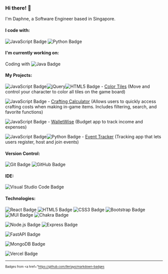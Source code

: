 ### Hi there! 👋
I'm Daphne, a Software Engineer based in Singapore.

<!--
**duckysheep/duckysheep** is a ✨ _special_ ✨ repository because its `README.md` (this file) appears on your GitHub profile.

Here are some ideas to get you started:

- 🔭 I’m currently working on ...
- 🌱 I’m currently learning ...
- 👯 I’m looking to collaborate on ...
- 🤔 I’m looking for help with ...
- 💬 Ask me about ...
- 📫 How to reach me: ...
- 😄 Pronouns: ...
- ⚡ Fun fact: ...
-->


#### I code with:
![JavaScript Badge](https://img.shields.io/badge/-JavaScript-yellow?style=for-the-badge&logo=javascript&logoColor=white)
![Python Badge](https://img.shields.io/badge/python-3670A0?style=for-the-badge&logo=python&logoColor=ffdd54)

#### I'm currently working on:
Coding with ![Java Badge](https://img.shields.io/badge/Java-FFFFF7?logo=data%3Aimage%2Fpng%3Bbase64%2CiVBORw0KGgoAAAANSUhEUgAAACAAAAAgCAMAAABEpIrGAAACMVBMVEUAAAAAAAAAAP%2F%2FAAAAAACAAAAAAAAAAAAAAAAAAAAqAAAAAAAAAAAgAAAAABwAABoAFxcXAAAQEBAPDx4eAAAcAAANDRsNGiYMGBgYDAALFSAUFCkcEyYSGyQSGy4jCQAPFx8XHi0lAAArDgAaIDMZJTgxDAAYJDUvDAYzCwYbJTo1CwUfKkQ9DwUeKEEcKkEgKkFEEQQlMUokNFAfM04jN1InMlElNU8lNVYoOlcnOVlPFQMpOlgsOlwrPF0uP2NTFAcrO1xVFAoqPV4pPVwsPF4ySHBaFgkuQWUvQWsxSGo0SHNfFwZhGQY0SnAxTHU0SW8yR242S3Q3TXhrGQg4UHw6Un48Wos9U4E%2BWIl5Hgt9HgZ6IAhBWo%2BHIQhFYpeJIgpHY5mNIgdMa6SRJQlIa6KQJwlMaaNNa6hNbamZJghQcbCaJwlUdrmfKQtYe7%2BmKwqiKQlXfcBZfMKvLQtafcFbg8pegMlegcpdhc9gidVhidRghtNiidZhita9MQzAMgxjidVki9lljN1mjt1nkOHBMgxmj95nkOFplOdpkuPIMw1pkuRrlelsl%2BtrmO1sl%2Bxtme%2FQNQ1ume%2FRNg1unPPVNg1vnPNwnfRxnvZxnfZxn%2Fdxn%2Fhxn%2Fhyn%2FhyoPnaOA9yoPlyoPnaOA5yoPlyoPpzoPpzoPzaOA5yoPlzofpzoft0ovvaOA7bOQ5zoftzofzbOA5yoPtyoftzoPtzofpzofvaOA7bOA7bOA%2FbOQ6wqJnOAAAAsnRSTlMAAQEBAgIDBAUGBgcICAkKCwsQERESExQVFRgZGxwcHSEiIiQoKSorKy0wMDEyMzc3PD5AQUFCRERGSEpLS01NTU5OT1BRUlJTVllZWVxdXl5hY2ZmaW1ucXd4eHl9goWGiY2RkpSVlpibm6Kip6iurrCytbW2u7y8w8TFycvMzc7P0dTV1dXW2tze3t%2Fl5ufo6urr7fDw8fT19vf3%2BPj5%2Bfr7%2B%2Fz8%2FPz8%2Ff39%2Ff39%2Fv7%2B5FDkBgAAAY9JREFUeNp80NOCs0EMgOF3beO3bdu2bdu2bdvGWvmyvbna7cxzGodE%2BRuxy67BrrcrHasrak%2BYoH%2Bx2ak6B7O8l6qHoQKDHtrq2k%2F357tJrp06uijtqk7H4Ktqj5JaHYTBMHV68ENXYrJVG%2BjhaIrlA0qXVtdCTFJVy1G1tNig2zno6HqMbv%2BF13oMswcDmKp98ckkRsrofZfuVUI%2Fjp7E67HIx%2BiU0ma5VYnfZrI6Lh9L%2Fg05S0Rhs3jVVVXXidfneUBRy3eizTjz4su%2Fqp8fHh2flYfPIblJjG2vCCgY2R5YI3%2ByidEi8unNq%2FdV4rWKA3IkhVjpax%2F%2BFKl6e31b%2FyyWTEwhwaTTWOWJ%2FH567fzdb1I3jgRZHYZk7RCRJpEW%2BbUXr1wiVtdVbWkL5HQbNXNEpwx8ci62IexdS9OdTUMrs1OAlMzibtP23K%2BXCwyPDDhRJV5NjU0t4vft8tz0%2Bf97EiWl2DNze2%2B%2FwAA3Kx0FOXW71InbFuqhuVM1snLyovUgg9Yv7C8NFoYKAwCnpJBFIrsORgAAAABJRU5ErkJggg%3D%3D&logoColor=000&style=for-the-badge)


#### My Projects:
![JavaScript Badge](https://img.shields.io/badge/-JavaScript-yellow?style=flat&logo=javascript&logoColor=white)![jQuery](https://img.shields.io/badge/jquery-%230769AD.svg?style=flat&logo=jquery&logoColor=white)![HTML5 Badge](https://img.shields.io/badge/HTML5-E34F26?logo=html5&logoColor=fff&style=flat) - <a href="https://github.com/duckysheep/SEI40-Projects/tree/main/Daphne_SEI40_Project1">Color Tiles</a> (Move and control your character to color all tiles on the game board)

![JavaScript Badge](https://img.shields.io/badge/-JavaScript-yellow?style=flat&logo=javascript&logoColor=white) - <a href="https://github.com/duckysheep/SEI40-Projects/tree/main/Daphne_SEI40_Project2">Crafting Calculator</a> (Allows users to quickly access crafting costs when making in-game items. Includes filtering, search, and favorite functions)

![JavaScript Badge](https://img.shields.io/badge/-JavaScript-yellow?style=flat&logo=javascript&logoColor=white) - <a href="https://github.com/duckysheep/SEI40-Project3">WalletWise</a> (Budget app to track income and expenses)

![JavaScript Badge](https://img.shields.io/badge/-JavaScript-yellow?style=flat&logo=javascript&logoColor=white)![Python Badge](https://img.shields.io/badge/python-3670A0?style=flat&logo=python&logoColor=ffdd54) - <a href="https://github.com/duckysheep/SEI-Project-4">Event Tracker</a> (Tracking app that lets users register, host and join events)


#### Version Control:
![Git Badge](https://img.shields.io/badge/Git-F05032?logo=git&logoColor=fff&style=flat) ![GitHub Badge](https://img.shields.io/badge/GitHub-181717?logo=github&logoColor=fff&style=flat)

#### IDE:
![Visual Studio Code Badge](https://img.shields.io/badge/Visual%20Studio%20Code-007ACC?logo=visualstudiocode&logoColor=fff&style=flat)

#### Technologies:
![React Badge](https://img.shields.io/badge/React-61DAFB?logo=react&logoColor=000&style=flat) ![HTML5 Badge](https://img.shields.io/badge/HTML5-E34F26?logo=html5&logoColor=fff&style=flat) ![CSS3 Badge](https://img.shields.io/badge/CSS3-1572B6?logo=css3&logoColor=fff&style=flat) ![Bootstrap Badge](https://img.shields.io/badge/Bootstrap-7952B3?logo=bootstrap&logoColor=fff&style=flat) ![MUI Badge](https://img.shields.io/badge/MUI-007FFF?logo=mui&logoColor=fff&style=flat) ![Chakra Badge](https://img.shields.io/badge/chakra-%234ED1C5.svg?style=flat&logo=chakraui&logoColor=white)

![Node.js Badge](https://img.shields.io/badge/Node.js-393?logo=nodedotjs&logoColor=fff&style=flat) ![Express Badge](https://img.shields.io/badge/Express-000?logo=express&logoColor=fff&style=flat)

![FastAPI Badge](https://img.shields.io/badge/FastAPI-005571?style=for-the-badge&logo=fastapi&style=flat)

![MongoDB Badge](https://img.shields.io/badge/MongoDB-47A248?logo=mongodb&logoColor=fff&style=flat)

![Vercel Badge](https://img.shields.io/badge/Vercel-000?logo=vercel&logoColor=fff&style=flat)


---

<sub><sup>Badges from <a href="https://github.com/Ileriayo/markdown-badges</a></sup></sub>
